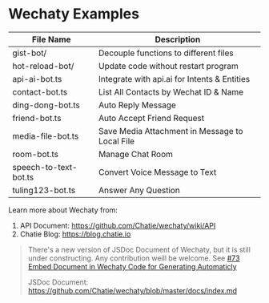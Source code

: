 # Wechaty Examples

| File Name        | Description |
| ---                 | ---         |
| gist-bot/           | Decouple functions to different files |
| hot-reload-bot/     | Update code without restart program |
| api-ai-bot.ts       | Integrate with api.ai for Intents & Entities |
| contact-bot.ts      | List All Contacts by Wechat ID & Name |
| ding-dong-bot.ts    | Auto Reply Message |
| friend-bot.ts       | Auto Accept Friend Request |
| media-file-bot.ts   | Save Media Attachment in Message to Local File |
| room-bot.ts         | Manage Chat Room |
| speech-to-text-bot.ts | Convert Voice Message to Text |
| tuling123-bot.ts    | Answer Any Question |

Learn more about Wechaty from:
1. API Document: <https://github.com/Chatie/wechaty/wiki/API>
1. Chatie Blog: <https://blog.chatie.io>

> There's a new version of JSDoc Document of Wechaty, but it is still under constructing. Any contribution weill be welcome.
> See [#73 Embed Document in Wechaty Code for Generating Automaticly](https://github.com/Chatie/wechaty/issues/73) 
>
> JSDoc Document: <https://github.com/Chatie/wechaty/blob/master/docs/index.md>
